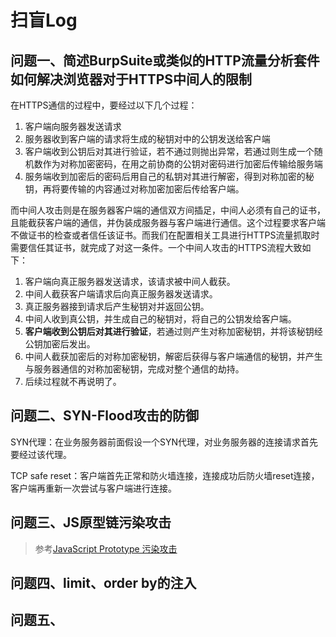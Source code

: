 # 扫盲Log

## 问题一、简述BurpSuite或类似的HTTP流量分析套件如何解决浏览器对于HTTPS中间人的限制

在HTTPS通信的过程中，要经过以下几个过程：

1. 客户端向服务器发送请求
2. 服务器收到客户端的请求将生成的秘钥对中的公钥发送给客户端
3. 客户端收到公钥后对其进行验证，若不通过则抛出异常，若通过则生成一个随机数作为对称加密密码，在用之前协商的公钥对密码进行加密后传输给服务端
4. 服务端收到加密后的密码后用自己的私钥对其进行解密，得到对称加密的秘钥，再将要传输的内容通过对称加密加密后传给客户端。

而中间人攻击则是在服务器客户端的通信双方间插足，中间人必须有自己的证书，且能截获客户端的通信，并伪装成服务器与客户端进行通信。这个过程要求客户端不做证书的检查或者信任该证书。而我们在配置相关工具进行HTTPS流量抓取时需要信任其证书，就完成了对这一条件。一个中间人攻击的HTTPS流程大致如下：

1. 客户端向真正服务器发送请求，该请求被中间人截获。
2. 中间人截获客户端请求后向真正服务器发送请求。
3. 真正服务器接到请求后产生秘钥对并返回公钥。
4. 中间人收到真公钥，并生成自己的秘钥对，将自己的公钥发给客户端。
5. **客户端收到公钥后对其进行验证**，若通过则产生对称加密秘钥，并将该秘钥经公钥加密后发出。
6. 中间人截获加密后的对称加密秘钥，解密后获得与客户端通信的秘钥，并产生与服务器通信的对称加密秘钥，完成对整个通信的劫持。
7. 后续过程就不再说明了。

## 问题二、SYN-Flood攻击的防御

SYN代理：在业务服务器前面假设一个SYN代理，对业务服务器的连接请求首先要经过该代理。

TCP safe reset：客户端首先正常和防火墙连接，连接成功后防火墙reset连接，客户端再重新一次尝试与客户端进行连接。

## 问题三、JS原型链污染攻击

> 参考[JavaScript Prototype 污染攻击](https://www.leavesongs.com/PENETRATION/javascript-prototype-pollution-attack.html)



## 问题四、limit、order by的注入

## 问题五、



